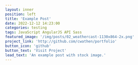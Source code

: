 ```yaml
---
layout: inner
position: left
title: 'Example Post'
date: 2022-12-12 14:23:00
categories: testing
tags: JavaScript AngularJS API Sass
featured_image: '/img/posts/02_weathercast-1130x864-2x.png'
project_link: 'http://github.com/cwathen/portfolio'
button_icon: 'github'
button_text: 'Visit Project'
lead_text: 'An example post with stock image.'
---
```

